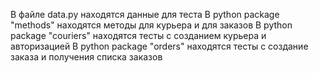 В файле data.py находятся данные для теста
В python package "methods" находятся методы для курьера и для заказов
В python package "couriers" находятся тесты с созданием курьера и 
авторизацией
В python package "orders" находятcя тесты с создание заказа и получения 
списка заказов
